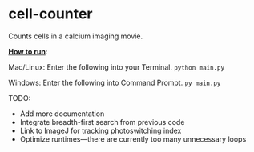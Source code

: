 
# cell-counter

Counts cells in a calcium imaging movie. 

<u>**How to run**</u>:


Mac/Linux: Enter the following into your Terminal.
`python main.py`

Windows: Enter the following into Command Prompt.
`py main.py`

TODO:
- Add more documentation
- Integrate breadth-first search from previous code
- Link to ImageJ for tracking photoswitching index
- Optimize runtimes—there are currently too many unnecessary loops
